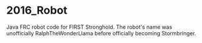 # 2016_Robot
Java FRC robot code for FIRST Stronghold. The robot's name was unofficially RalphTheWonderLlama before officially becoming Stormbringer.
